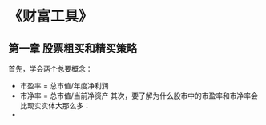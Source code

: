 # 《财富工具》
## 第一章 股票粗买和精买策略
首先，学会两个总要概念：
- 市盈率 = 总市值/年度净利润
- 市净率 = 总市值/当前净资产
其次，要了解为什么股市中的市盈率和市净率会比现实实体大那么多：
- 

